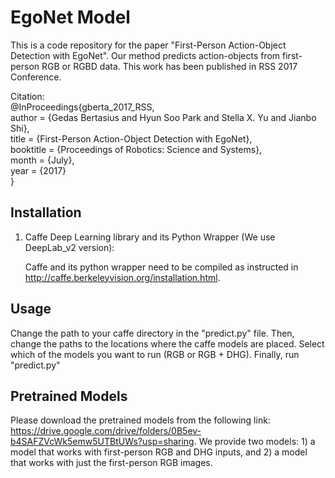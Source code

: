 # EgoNet Model

This is a code repository for the paper "First-Person Action-Object Detection with EgoNet". Our method predicts action-objects from first-person RGB or RGBD data. This work has been published in RSS 2017 Conference.

Citation:  
@InProceedings{gberta_2017_RSS,  
author = {Gedas Bertasius and Hyun Soo Park and Stella X. Yu and Jianbo Shi},  
title = {First-Person Action-Object Detection with EgoNet},  
booktitle = {Proceedings of Robotics: Science and Systems},  
month = {July},  
year = {2017}  
}

## Installation

1. Caffe Deep Learning library and its Python Wrapper (We use DeepLab_v2 version):

	Caffe and its python wrapper need to be compiled as instructed in http://caffe.berkeleyvision.org/installation.html. 


## Usage

Change the path to your caffe directory in the "predict.py" file. Then, change the paths to the locations where the caffe models are placed. Select which of the models you want to run (RGB or RGB + DHG). Finally, run "predict.py"

## Pretrained Models

Please download the pretrained models from the following link: https://drive.google.com/drive/folders/0B5ev-b4SAFZVcWk5emw5UTBtUWs?usp=sharing. We provide two models: 1) a model that works with first-person RGB and DHG inputs, and 2) a model that works with just the first-person RGB images.
